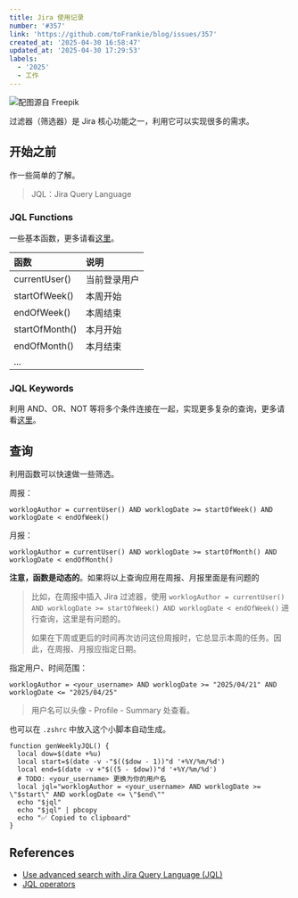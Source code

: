 ```yaml
---
title: Jira 使用记录
number: '#357'
link: 'https://github.com/toFrankie/blog/issues/357'
created_at: '2025-04-30 16:58:47'
updated_at: '2025-04-30 17:29:53'
labels:
  - '2025'
  - 工作
---
```





![配图源自 Freepik](https://cdn.jsdelivr.net/gh/toFrankie/blog@main/images/2025/4/1746003443752.jpg)

过滤器（筛选器）是 Jira 核心功能之一，利用它可以实现很多的需求。

## 开始之前

作一些简单的了解。

> JQL：Jira Query Language

### JQL Functions

一些基本函数，更多请看[这里](https://support.atlassian.com/jira-service-management-cloud/docs/jql-functions/)。

| 函数 | 说明 |
| :--- | :--- |
| currentUser() | 当前登录用户 |
| startOfWeek() | 本周开始 |
| endOfWeek() | 本周结束 |
| startOfMonth() | 本月开始 |
| endOfMonth() | 本月结束 |
| ... | |

### JQL Keywords

利用 AND、OR、NOT 等将多个条件连接在一起，实现更多复杂的查询，更多请看[这里](https://support.atlassian.com/jira-service-management-cloud/docs/jql-keywords/)。

## 查询

利用函数可以快速做一些筛选。

周报：

```
worklogAuthor = currentUser() AND worklogDate >= startOfWeek() AND worklogDate < endOfWeek()
```

月报：

```
worklogAuthor = currentUser() AND worklogDate >= startOfMonth() AND worklogDate < endOfMonth()
```

**注意，函数是动态的**。如果将以上查询应用在周报、月报里面是有问题的

> 比如，在周报中插入 Jira 过滤器，使用 `worklogAuthor = currentUser() AND worklogDate >= startOfWeek() AND worklogDate < endOfWeek()` 进行查询，这里是有问题的。
>
> 如果在下周或更后的时间再次访问这份周报时，它总显示本周的任务。因此，在周报、月报应指定日期。

指定用户、时间范围：

```
worklogAuthor = <your_username> AND worklogDate >= "2025/04/21" AND worklogDate <= "2025/04/25"
```

> 用户名可以头像 - Profile - Summary 处查看。

也可以在 `.zshrc` 中放入这个小脚本自动生成。

```shell
function genWeeklyJQL() {
  local dow=$(date +%u)
  local start=$(date -v -"$(($dow - 1))"d '+%Y/%m/%d')
  local end=$(date -v +"$((5 - $dow))"d '+%Y/%m/%d')
  # TODO: <your_username> 更换为你的用户名
  local jql="worklogAuthor = <your_username> AND worklogDate >= \"$start\" AND worklogDate <= \"$end\""
  echo "$jql"
  echo "$jql" | pbcopy
  echo "✅ Copied to clipboard"
}
```

## References

- [Use advanced search with Jira Query Language (JQL)](https://support.atlassian.com/jira-service-management-cloud/docs/use-advanced-search-with-jira-query-language-jql/)
- [JQL operators](https://support.atlassian.com/jira-service-management-cloud/docs/jql-operators/)
